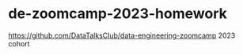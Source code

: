 # de-zoomcamp-2023-homework

https://github.com/DataTalksClub/data-engineering-zoomcamp
2023 cohort
